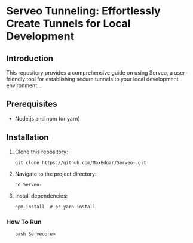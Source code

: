 <!DOCTYPE html>
<html>
<head>
  
  
</head>
<body>
  <h1>Serveo Tunneling: Effortlessly Create Tunnels for Local Development</h1>

  <h2>Introduction</h2>
  <p>This repository provides a comprehensive guide on using Serveo, a user-friendly tool for establishing secure tunnels to your local development environment...</p>

  <h2>Prerequisites</h2>
  <ul>
    <li>Node.js and npm (or yarn)</li>
  </ul>

  <h2>Installation</h2>
  <ol>
    <li>Clone this repository:</li>
    <pre><code>git clone https://github.com/MaxEdgar/Serveo-.git</code></pre>
    <li>Navigate to the project directory:</li>
    <pre><code>cd Serveo-</code></pre>
    <li>Install dependencies:</li>
    <pre><code>npm install  # or yarn install</code></pre>
  </ol>

  <h3>How To Run</h3>
  <ol>
  <pre><code>bash Serveo<code></code>pre>
  </body>
</html>
